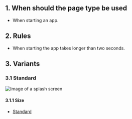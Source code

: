 ## 1. When should the page type be used
*   When starting an app.

## 2. Rules 
*   When starting the app takes longer than two seconds.

## 3. Variants 
### 3.1 Standard
![Image of a splash screen](https://raw.githubusercontent.com/sbb-design-systems/sbb-design-system/master/mobile/page-types/splash-screen/images/MS01.png 'class: image')

#### 3.1.1 Size
*   [Standard](https://sbb.invisionapp.com/d/main#/console/14051805/323023907/inspect)